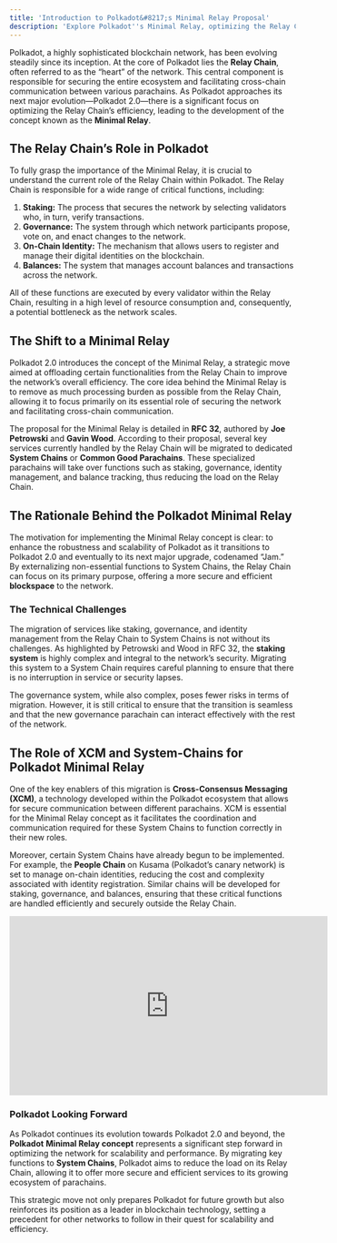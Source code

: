 ```yaml
---
title: 'Introduction to Polkadot&#8217;s Minimal Relay Proposal'
description: 'Explore Polkadot''s Minimal Relay, optimizing the Relay Chain by migrating key functions to System Chains for enhanced scalability.'
---
```

Polkadot, a highly sophisticated blockchain network, has been evolving steadily since its inception. At the core of Polkadot lies the **Relay Chain**, often referred to as the “heart” of the network. This central component is responsible for securing the entire ecosystem and facilitating cross-chain communication between various parachains. As Polkadot approaches its next major evolution—Polkadot 2.0—there is a significant focus on optimizing the Relay Chain’s efficiency, leading to the development of the concept known as the **Minimal Relay**.

The Relay Chain’s Role in Polkadot
----------------------------------

To fully grasp the importance of the Minimal Relay, it is crucial to understand the current role of the Relay Chain within Polkadot. The Relay Chain is responsible for a wide range of critical functions, including:

1. **Staking:** The process that secures the network by selecting validators who, in turn, verify transactions.
2. **Governance:** The system through which network participants propose, vote on, and enact changes to the network.
3. **On-Chain Identity:** The mechanism that allows users to register and manage their digital identities on the blockchain.
4. **Balances:** The system that manages account balances and transactions across the network.

All of these functions are executed by every validator within the Relay Chain, resulting in a high level of resource consumption and, consequently, a potential bottleneck as the network scales.

The Shift to a Minimal Relay
----------------------------

Polkadot 2.0 introduces the concept of the Minimal Relay, a strategic move aimed at offloading certain functionalities from the Relay Chain to improve the network’s overall efficiency. The core idea behind the Minimal Relay is to remove as much processing burden as possible from the Relay Chain, allowing it to focus primarily on its essential role of securing the network and facilitating cross-chain communication.

The proposal for the Minimal Relay is detailed in **RFC 32**, authored by **Joe Petrowski** and **Gavin Wood**. According to their proposal, several key services currently handled by the Relay Chain will be migrated to dedicated **System Chains** or **Common Good Parachains**. These specialized parachains will take over functions such as staking, governance, identity management, and balance tracking, thus reducing the load on the Relay Chain.

The Rationale Behind the Polkadot Minimal Relay
-----------------------------------------------

The motivation for implementing the Minimal Relay concept is clear: to enhance the robustness and scalability of Polkadot as it transitions to Polkadot 2.0 and eventually to its next major upgrade, codenamed “Jam.” By externalizing non-essential functions to System Chains, the Relay Chain can focus on its primary purpose, offering a more secure and efficient **blockspace** to the network.

### The Technical Challenges

The migration of services like staking, governance, and identity management from the Relay Chain to System Chains is not without its challenges. As highlighted by Petrowski and Wood in RFC 32, the **staking system** is highly complex and integral to the network’s security. Migrating this system to a System Chain requires careful planning to ensure that there is no interruption in service or security lapses.

The governance system, while also complex, poses fewer risks in terms of migration. However, it is still critical to ensure that the transition is seamless and that the new governance parachain can interact effectively with the rest of the network.

The Role of XCM and System-Chains for Polkadot Minimal Relay
------------------------------------------------------------

One of the key enablers of this migration is **Cross-Consensus Messaging (XCM)**, a technology developed within the Polkadot ecosystem that allows for secure communication between different parachains. XCM is essential for the Minimal Relay concept as it facilitates the coordination and communication required for these System Chains to function correctly in their new roles.

Moreover, certain System Chains have already begun to be implemented. For example, the **People Chain** on Kusama (Polkadot’s canary network) is set to manage on-chain identities, reducing the cost and complexity associated with identity registration. Similar chains will be developed for staking, governance, and balances, ensuring that these critical functions are handled efficiently and securely outside the Relay Chain.

<iframe allowfullscreen="allowfullscreen" frameborder="0" height="315" src="https://www.youtube.com/embed/cXa1oEEzcRE?si=yXyuuAdQp1UQeBTG" title="YouTube video player" width="560"></iframe>

### Polkadot Looking Forward
As Polkadot continues its evolution towards Polkadot 2.0 and beyond, the **Polkadot** **Minimal Relay concept** represents a significant step forward in optimizing the network for scalability and performance. By migrating key functions to **System Chains**, Polkadot aims to reduce the load on its Relay Chain, allowing it to offer more secure and efficient services to its growing ecosystem of parachains.

This strategic move not only prepares Polkadot for future growth but also reinforces its position as a leader in blockchain technology, setting a precedent for other networks to follow in their quest for scalability and efficiency.
